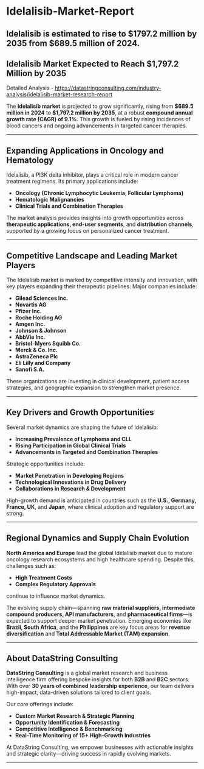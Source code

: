 # Idelalisib-Market-Report
Idelalisib is estimated to rise to $1797.2 million by 2035 from $689.5 million of 2024. 
---

## Idelalisib Market Expected to Reach \$1,797.2 Million by 2035

Detailed Analysis - https://datastringconsulting.com/industry-analysis/idelalisib-market-research-report

The **Idelalisib market** is projected to grow significantly, rising from **\$689.5 million in 2024** to **\$1,797.2 million by 2035**, at a robust **compound annual growth rate (CAGR) of 9.1%**. This growth is fueled by rising incidences of blood cancers and ongoing advancements in targeted cancer therapies.

---

## Expanding Applications in Oncology and Hematology

Idelalisib, a PI3K delta inhibitor, plays a critical role in modern cancer treatment regimens. Its primary applications include:

* **Oncology (Chronic Lymphocytic Leukemia, Follicular Lymphoma)**
* **Hematologic Malignancies**
* **Clinical Trials and Combination Therapies**

The market analysis provides insights into growth opportunities across **therapeutic applications, end-user segments**, and **distribution channels**, supported by a growing focus on personalized cancer treatment.

---

## Competitive Landscape and Leading Market Players

The Idelalisib market is marked by competitive intensity and innovation, with key players expanding their therapeutic pipelines. Major companies include:

* **Gilead Sciences Inc.**
* **Novartis AG**
* **Pfizer Inc.**
* **Roche Holding AG**
* **Amgen Inc.**
* **Johnson & Johnson**
* **AbbVie Inc.**
* **Bristol-Myers Squibb Co.**
* **Merck & Co. Inc.**
* **AstraZeneca Plc**
* **Eli Lilly and Company**
* **Sanofi S.A.**

These organizations are investing in clinical development, patient access strategies, and geographic expansion to strengthen market presence.

---

## Key Drivers and Growth Opportunities

Several market dynamics are shaping the future of Idelalisib:

* **Increasing Prevalence of Lymphoma and CLL**
* **Rising Participation in Global Clinical Trials**
* **Advancements in Targeted and Combination Therapies**

Strategic opportunities include:

* **Market Penetration in Developing Regions**
* **Technological Innovations in Drug Delivery**
* **Collaborations in Research & Development**

High-growth demand is anticipated in countries such as the **U.S., Germany, France, UK**, and **Japan**, where clinical adoption and regulatory support are strong.

---

## Regional Dynamics and Supply Chain Evolution

**North America and Europe** lead the global Idelalisib market due to mature oncology research ecosystems and high healthcare spending. Despite this, challenges such as:

* **High Treatment Costs**
* **Complex Regulatory Approvals**

continue to influence market dynamics.

The evolving supply chain—spanning **raw material suppliers, intermediate compound producers, API manufacturers**, and **pharmaceutical firms**—is expected to support deeper market penetration. Emerging economies like **Brazil, South Africa**, and the **Philippines** are key focus areas for **revenue diversification** and **Total Addressable Market (TAM) expansion**.

---

## About DataString Consulting

**DataString Consulting** is a global market research and business intelligence firm offering bespoke insights for both **B2B** and **B2C** sectors. With over **30 years of combined leadership experience**, our team delivers high-impact, data-driven solutions tailored to client goals.

Our core offerings include:

* **Custom Market Research & Strategic Planning**
* **Opportunity Identification & Forecasting**
* **Competitive Intelligence & Benchmarking**
* **Real-Time Monitoring of 15+ High-Growth Industries**

At DataString Consulting, we empower businesses with actionable insights and strategic clarity—driving success in rapidly evolving markets.

---
